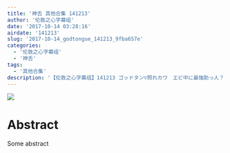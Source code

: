 ```yaml
---
title: '神舌 其他合集 141213'
author: '伦敦之心字幕组'
date: '2017-10-14 03:28:16'
airdate: '141213'
slug: '2017-10-14_godtongue_141213_9fba657e'
categories: 
  - '伦敦之心字幕组'
  - '神舌'
tags: 
  - '其他合集'
description: '【伦敦之心字幕组】141213 ゴッドタン▽照れカワ　エビ中に最強助っ人？'
---
```


![](https://i.imgur.com/OFCmaW1.jpg)
# Abstract
Some abstract
